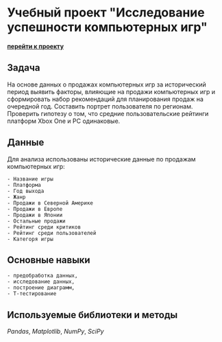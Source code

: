 
# Учебный проект "Исследование успешности компьютерных игр"

**[перейти к проекту](games.ipynb)**
    
## Задача

На основе данных о продажах компьютерных игр за исторический период выявить факторы, влияющие на продажи компьютерных игр и сформировать набор рекомендаций для планирования продаж на очередной год. Составить портрет пользователя по регионам. Проверить гипотезу о том, что средние пользовательские рейтинги платформ Xbox One и PC одинаковые. 

## Данные

Для анализа использованы исторические данные по продажам компьютерных игр:

    - Название игры
    - Платформа
    - Год выхода
    - Жанр
    - Продажи в Северной Америке
    - Продажи в Европе
    - Продажи в Японии
    - Остальные продажи
    - Рейтинг среди критиков
    - Рейтинг среди пользователей
    - Категоря игры
    
## Основные навыки

    - предобработка данных, 
    - исследование данных, 
    - построение диаграмм,
    - T-тестирование
   

## Используемые библиотеки и методы

*Pandas*, *Matplotlib*, *NumPy*, *SciPy*